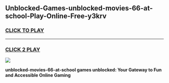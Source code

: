 
## Unblocked-Games-unblocked-movies-66-at-school-Play-Online-Free-y3krv
<h3>
<a href="https://premium76.site?title=unblocked-movies-66-at-school&ref=26A">CLICK TO PLAY</a></h3>
<hr>

<h3>
<a href="https://premium76.site?title=unblocked-movies-66-at-school&ref=26A">CLICK 2 PLAY</a>
  
</h3>

<a href="https://premium76.site?title=unblocked-movies-66-at-school&ref=26A"><img src="https://clearcache.store/games.png"></a>


**unblocked-movies-66-at-school games unblocked: Your Gateway to Fun and Accessible Online Gaming**
